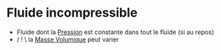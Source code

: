 # Fluide incompressible

- Fluide dont la [Pression](Pression.md) est constante dans tout le fluide (si au repos)
- / ! \  la [Masse Volumique](Masse%20Volumique.md) peut varier